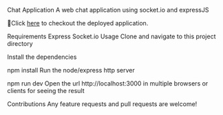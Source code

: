 Chat Application
A web chat application using socket.io and expressJS

📌Click [here](https://chiadi-chat-application.herokuapp.com "chat App") to checkout the deployed application.

Requirements
Express 
Socket.io 
Usage
Clone and navigate to this project directory

Install the dependencies

npm install
Run the node/express http server

npm run dev
Open the url http://localhost:3000 in multiple browsers or clients for seeing the result

Contributions
Any feature requests and pull requests are welcome!